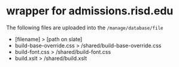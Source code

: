 # wrapper for admissions.risd.edu

The following files are uploaded into the `/manage/database/file`

- [filename] > [path on slate]
- build-base-override.css > /shared/build-base-override.css
- build-font.css > /shared/build-font.css
- build.xslt > /shared/build.xslt
